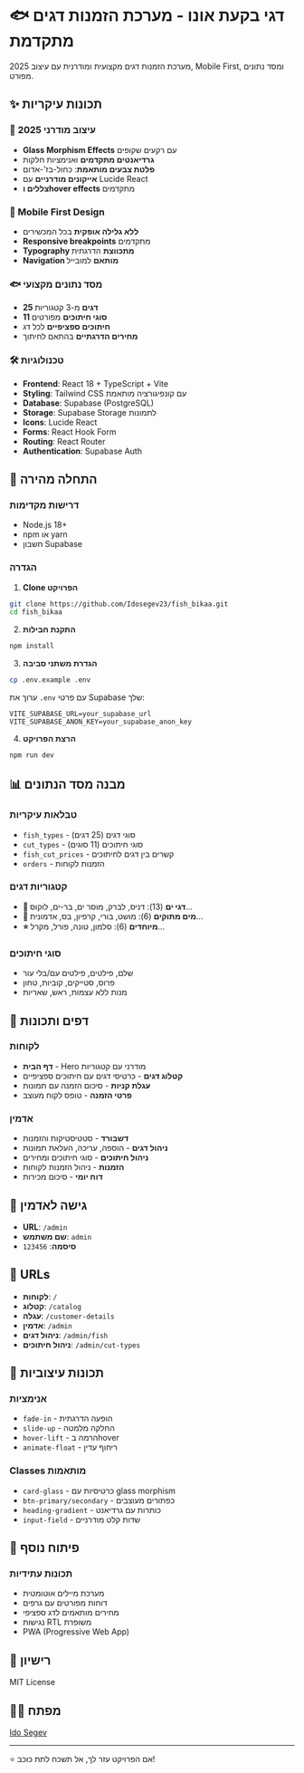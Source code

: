 # 🐟 דגי בקעת אונו - מערכת הזמנות דגים מתקדמת

מערכת הזמנות דגים מקצועית ומודרנית עם עיצוב 2025, Mobile First, ומסד נתונים מפורט.

## ✨ תכונות עיקריות

### 🎨 עיצוב מודרני 2025
- **Glass Morphism Effects** עם רקעים שקופים
- **גרדיאנטים מתקדמים** ואנימציות חלקות
- **פלטת צבעים מותאמת**: כחול-בז'-אדום
- **אייקונים מודרניים** עם Lucide React
- **צללים וhover effects** מתקדמים

### 📱 Mobile First Design
- **ללא גלילה אופקית** בכל המכשירים
- **Responsive breakpoints** מתקדמים
- **Typography מתכווצת** הדרגתית
- **Navigation מותאם** למובייל

### 🐟 מסד נתונים מקצועי
- **25 דגים** מ-3 קטגוריות
- **11 סוגי חיתוכים** מפורטים
- **חיתוכים ספציפיים** לכל דג
- **מחירים הדרגתיים** בהתאם לחיתוך

### 🛠️ טכנולוגיות

- **Frontend**: React 18 + TypeScript + Vite
- **Styling**: Tailwind CSS עם קונפיגורציה מותאמת
- **Database**: Supabase (PostgreSQL)
- **Storage**: Supabase Storage לתמונות
- **Icons**: Lucide React
- **Forms**: React Hook Form
- **Routing**: React Router
- **Authentication**: Supabase Auth

## 🚀 התחלה מהירה

### דרישות מקדימות
- Node.js 18+
- npm או yarn
- חשבון Supabase

### הגדרה

1. **Clone הפרויקט**
```bash
git clone https://github.com/Idosegev23/fish_bikaa.git
cd fish_bikaa
```

2. **התקנת חבילות**
```bash
npm install
```

3. **הגדרת משתני סביבה**
```bash
cp .env.example .env
```
ערוך את `.env` עם פרטי Supabase שלך:
```
VITE_SUPABASE_URL=your_supabase_url
VITE_SUPABASE_ANON_KEY=your_supabase_anon_key
```

4. **הרצת הפרויקט**
```bash
npm run dev
```

## 📊 מבנה מסד הנתונים

### טבלאות עיקריות
- `fish_types` - סוגי דגים (25 דגים)
- `cut_types` - סוגי חיתוכים (11 סוגים)
- `fish_cut_prices` - קשרים בין דגים לחיתוכים
- `orders` - הזמנות לקוחות

### קטגוריות דגים
- **🌊 דגי ים** (13): דניס, לברק, מוסר ים, בר-ים, לוקוס...
- **🐠 מים מתוקים** (6): מושט, בורי, קרפיון, בס, אדמונית...  
- **⭐ מיוחדים** (6): סלמון, טונה, פורל, מקרל...

### סוגי חיתוכים
- שלם, פילטים, פילטים עם/בלי עור
- פרוס, סטייקים, קוביות, טחון
- מנות ללא עצמות, ראש, שאריות

## 🎯 דפים ותכונות

### לקוחות
- **דף הבית** - Hero מודרני עם קטגוריות
- **קטלוג דגים** - כרטיסי דגים עם חיתוכים ספציפיים
- **עגלת קניות** - סיכום הזמנה עם תמונות
- **פרטי הזמנה** - טופס לקוח מעוצב

### אדמין
- **דשבורד** - סטטיסטיקות והזמנות
- **ניהול דגים** - הוספה, עריכה, העלאת תמונות
- **ניהול חיתוכים** - סוגי חיתוכים ומחירים
- **הזמנות** - ניהול הזמנות לקוחות
- **דוח יומי** - סיכום מכירות

## 🔑 גישה לאדמין

- **URL**: `/admin`
- **שם משתמש**: `admin`
- **סיסמה**: `123456`

## 📱 URLs

- **לקוחות**: `/`
- **קטלוג**: `/catalog`
- **עגלה**: `/customer-details`
- **אדמין**: `/admin`
- **ניהול דגים**: `/admin/fish`
- **ניהול חיתוכים**: `/admin/cut-types`

## 🎨 תכונות עיצוביות

### אנימציות
- `fade-in` - הופעה הדרגתית
- `slide-up` - החלקה מלמטה
- `hover-lift` - הרמה בhover
- `animate-float` - ריחוף עדין

### Classes מותאמות
- `card-glass` - כרטיסיות עם glass morphism
- `btn-primary/secondary` - כפתורים מעוצבים
- `heading-gradient` - כותרות עם גרדיאנט
- `input-field` - שדות קלט מודרניים

## 🚧 פיתוח נוסף

### תכונות עתידיות
- מערכת מיילים אוטומטית
- דוחות מפורטים עם גרפים
- מחירים מותאמים לדג ספציפי
- נגישות RTL משופרת
- PWA (Progressive Web App)

## 📄 רישיון

MIT License

## 👨‍💻 מפתח

[Ido Segev](https://github.com/Idosegev23)

---

⭐ אם הפרויקט עזר לך, אל תשכח לתת כוכב!
